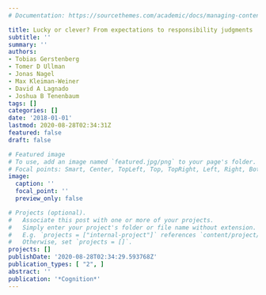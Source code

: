 ```yaml
---
# Documentation: https://sourcethemes.com/academic/docs/managing-content/

title: Lucky or clever? From expectations to responsibility judgments
subtitle: ''
summary: ''
authors:
- Tobias Gerstenberg
- Tomer D Ullman
- Jonas Nagel
- Max Kleiman-Weiner
- David A Lagnado
- Joshua B Tenenbaum
tags: []
categories: []
date: '2018-01-01'
lastmod: 2020-08-28T02:34:31Z
featured: false
draft: false

# Featured image
# To use, add an image named `featured.jpg/png` to your page's folder.
# Focal points: Smart, Center, TopLeft, Top, TopRight, Left, Right, BottomLeft, Bottom, BottomRight.
image:
  caption: ''
  focal_point: ''
  preview_only: false

# Projects (optional).
#   Associate this post with one or more of your projects.
#   Simply enter your project's folder or file name without extension.
#   E.g. `projects = ["internal-project"]` references `content/project/deep-learning/index.md`.
#   Otherwise, set `projects = []`.
projects: []
publishDate: '2020-08-28T02:34:29.593768Z'
publication_types: [ "2", ]
abstract: ''
publication: '*Cognition*'
---
```

